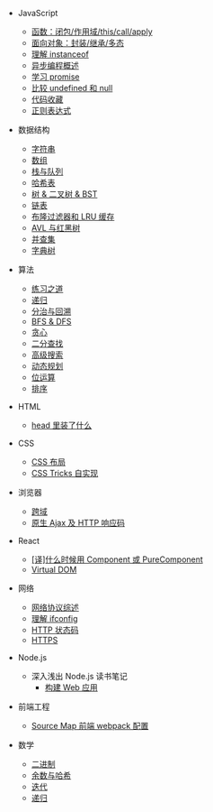 - JavaScript

  - [函数：闭包/作用域/this/call/apply](js/function)
  - [面向对象：封装/继承/多态](js/OOP)
  - [理解 instanceof](js/instanceof)
  - [异步编程概述](js/async)
  - [学习 promise](js/promise)
  - [比较 undefined 和 null](js/undefined)
  - [代码收藏](js/tips)
  - [正则表达式](https://github.com/duyue6002/Blog/issues/19)

- 数据结构

  - [字符串](algo/string.md)
  - [数组](algo/array.md)
  - [栈与队列](algo/stack-queue.md)
  - [哈希表](algo/hash.md)
  - [树 & 二叉树 & BST](algo/tree.md)
  - [链表](algo/linkedlist.md)
  - [布隆过滤器和 LRU 缓存](algo/bloom-filter.md)
  - [AVL 与红黑树](algo/balanced-tree.md)
  - [并查集](algo/union-find.md)
  - [字典树](algo/trie.md)

- 算法

  - [练习之道](algo/notes.md)
  - [递归](algo/recursive.md)
  - [分治与回溯](algo/divide-conquer.md)
  - [BFS & DFS](algo/bfs-dfs.md)
  - [贪心](algo/greed.md)
  - [二分查找](algo/binary-search.md)
  - [高级搜索](algo/advanced-search.md)
  - [动态规划](algo/dp.md)
  - [位运算](algo/bit.md)
  - [排序](algo/sort.md)

- HTML

  - [head 里装了什么](html/head)

- CSS

  - [CSS 布局](https://github.com/duyue6002/Blog/issues/14)
  - [CSS Tricks 自实现](https://github.com/duyue6002/Blog/issues/15)

- 浏览器

  - [跨域](https://github.com/duyue6002/Blog/issues/20)
  - [原生 Ajax 及 HTTP 响应码](https://github.com/duyue6002/Blog/issues/4)

- React

  - [[译]什么时候用 Component 或 PureComponent](https://github.com/duyue6002/Blog/issues/24)
  - [Virtual DOM](react/virtualDOM.md)

- 网络

  - [网络协议综述](network/basic)
  - [理解 ifconfig](network/ifconfig)
  - [HTTP 状态码](network/http/code)
  - [HTTPS](network/http/https)

- Node.js

  - 深入浅出 Node.js 读书笔记
    - [构建 Web 应用](node/book/web)

- 前端工程

  - [Source Map 前端 webpack 配置](project/sourcemap/fe)

- 数学

  - [二进制](math/binary)
  - [余数与哈希](math/mod)
  - [迭代](math/iterator)
  - [递归](math/recursive)
